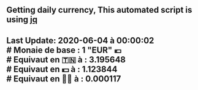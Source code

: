 ## Getting daily currency, This automated script is using [jq](https://stedolan.github.io/jq/)
## Last Update:  2020-06-04 à 00:00:02 </br># Monaie de base : 1 "EUR" 💶 </br> # Equivaut en 🇹🇳 à :  3.195648 </br> # Equivaut en 💵 à : 1.123844</br> # Equivaut en 🐱‍💻 à :  0.000117
